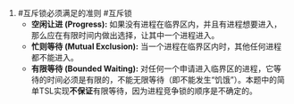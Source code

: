 1. #互斥锁必须满足的准则  #互斥锁 
	*   **空闲让进 (Progress):** 如果没有进程在临界区内，并且有进程想要进入，那么应在有限时间内做出选择，让其中一个进程进入。
    *   **忙则等待 (Mutual Exclusion):** 当一个进程在临界区内时，其他任何进程都不能进入。
    *   **有限等待 (Bounded Waiting):** 对任何一个申请进入临界区的进程，它等待的时间必须是有限的，不能无限等待（即不能发生“饥饿”）。本题中的简单TSL实现**不保证**有限等待，因为进程竞争锁的顺序是不确定的。